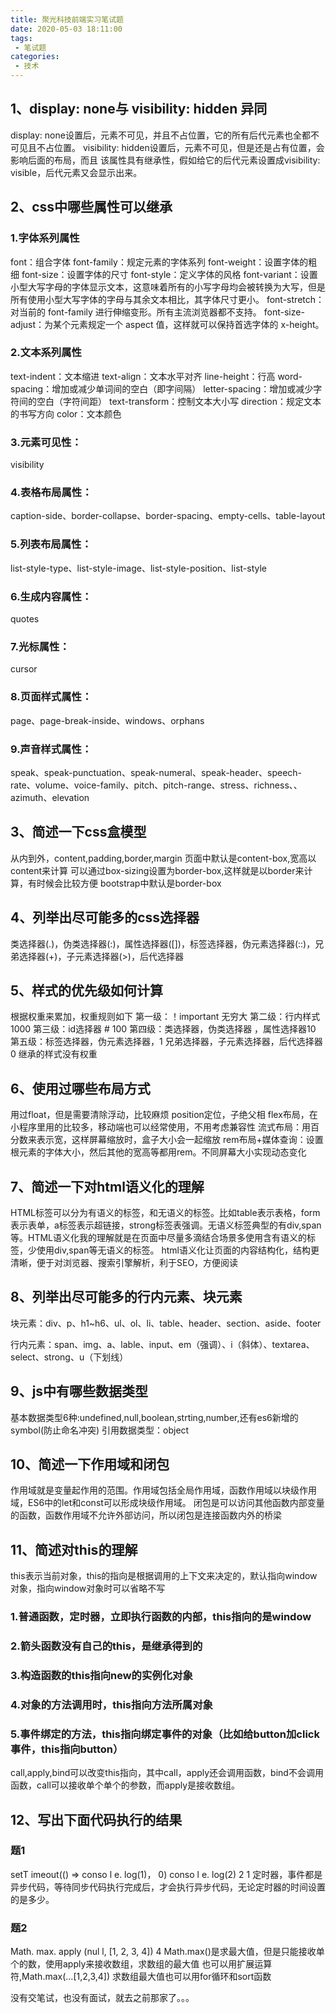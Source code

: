 ```yaml
---
title: 聚光科技前端实习笔试题
date: 2020-05-03 18:11:00
tags:
 - 笔试题
categories: 
 - 技术
---
```


## 1、display: none与 visibility: hidden 异同
display: none设置后，元素不可见，并且不占位置，它的所有后代元素也全都不可见且不占位置。
 visibility: hidden设置后，元素不可见，但是还是占有位置，会影响后面的布局，而且
该属性具有继承性，假如给它的后代元素设置成visibility: visible，后代元素又会显示出来。

## 2、css中哪些属性可以继承
### 1.字体系列属性	
font：组合字体
font-family：规定元素的字体系列
font-weight：设置字体的粗细
font-size：设置字体的尺寸
font-style：定义字体的风格
font-variant：设置小型大写字母的字体显示文本，这意味着所有的小写字母均会被转换为大写，但是所有使用小型大写字体的字母与其余文本相比，其字体尺寸更小。
font-stretch：对当前的 font-family 进行伸缩变形。所有主流浏览器都不支持。
font-size-adjust：为某个元素规定一个 aspect 值，这样就可以保持首选字体的 x-height。
### 2.文本系列属性
text-indent：文本缩进
text-align：文本水平对齐
line-height：行高
word-spacing：增加或减少单词间的空白（即字间隔）
letter-spacing：增加或减少字符间的空白（字符间距）
text-transform：控制文本大小写
direction：规定文本的书写方向
color：文本颜色
### 3.元素可见性：
visibility
### 4.表格布局属性：
caption-side、border-collapse、border-spacing、empty-cells、table-layout
### 5.列表布局属性：
list-style-type、list-style-image、list-style-position、list-style
### 6.生成内容属性：
quotes
### 7.光标属性：
cursor
### 8.页面样式属性：
page、page-break-inside、windows、orphans
### 9.声音样式属性：
speak、speak-punctuation、speak-numeral、speak-header、speech-rate、volume、voice-family、pitch、pitch-range、stress、richness、、azimuth、elevation

## 3、简述一下css盒模型
从内到外，content,padding,border,margin
页面中默认是content-box,宽高以content来计算
可以通过box-sizing设置为border-box,这样就是以border来计算，有时候会比较方便
bootstrap中默认是border-box

## 4、列举出尽可能多的css选择器
类选择器(.)，伪类选择器(:)，属性选择器([])，标签选择器，伪元素选择器(::)，兄弟选择器(+)，子元素选择器(>)，后代选择器

## 5、样式的优先级如何计算
根据权重来累加，权重规则如下
第一级：！important 无穷大 
第二级：行内样式 1000
第三级：id选择器 # 100
第四级：类选择器，伪类选择器 ，属性选择器10
第五级：标签选择器，伪元素选择器，1
兄弟选择器，子元素选择器，后代选择器 0
继承的样式没有权重


## 6、使用过哪些布局方式
用过float，但是需要清除浮动，比较麻烦
position定位，子绝父相
flex布局，在小程序里用的比较多，移动端也可以经常使用，不用考虑兼容性
流式布局：用百分数来表示宽，这样屏幕缩放时，盒子大小会一起缩放
rem布局+媒体查询：设置根元素的字体大小，然后其他的宽高等都用rem。不同屏幕大小实现动态变化


## 7、简述一下对html语义化的理解
HTML标签可以分为有语义的标签，和无语义的标签。比如table表示表格，form表示表单，a标签表示超链接，strong标签表强调。无语义标签典型的有div,span等。HTML语义化我的理解就是在页面中尽量多滴结合场景多使用含有语义的标签，少使用div,span等无语义的标签。
html语义化让页面的内容结构化，结构更清晰，便于对浏览器、搜索引擎解析，利于SEO，方便阅读


## 8、列举出尽可能多的行内元素、块元素
块元素：div、p、h1~h6、ul、ol、li、table、header、section、aside、footer

行内元素：span、img、a、lable、input、em（强调）、i（斜体）、textarea、select、strong、u（下划线）



## 9、js中有哪些数据类型
基本数据类型6种:undefined,null,boolean,strting,number,还有es6新增的symbol(防止命名冲突)
引用数据类型：object

## 10、简述一下作用域和闭包
作用域就是变量起作用的范围。作用域包括全局作用域，函数作用域以块级作用域，ES6中的let和const可以形成块级作用域。
闭包是可以访问其他函数内部变量的函数，函数作用域不允许外部访问，所以闭包是连接函数内外的桥梁


## 11、简述对this的理解
this表示当前对象，this的指向是根据调用的上下文来决定的，默认指向window对象，指向window对象时可以省略不写
### 1.普通函数，定时器，立即执行函数的内部，this指向的是window
### 2.箭头函数没有自己的this，是继承得到的
### 3.构造函数的this指向new的实例化对象
### 4.对象的方法调用时，this指向方法所属对象
### 5.事件绑定的方法，this指向绑定事件的对象（比如给button加click事件，this指向button）
call,apply,bind可以改变this指向，其中call，apply还会调用函数，bind不会调用函数，call可以接收单个单个的参数，而apply是接收数组。


## 12、写出下面代码执行的结果
### 题1
setT imeout(() => conso l e.  log(1)， 0)
conso l e. log(2)
2
1
定时器，事件都是异步代码，等待同步代码执行完成后，才会执行异步代码，无论定时器的时间设置的是多少。
### 题2
Math. max. apply (nul l, [1, 2, 3, 4])
4
Math.max()是求最大值，但是只能接收单个的数，使用apply来接收数组，求数组的最大值
也可以用扩展运算符,Math.max(...[1,2,3,4])
求数组最大值也可以用for循环和sort函数

没有交笔试，也没有面试，就去之前那家了。。。
